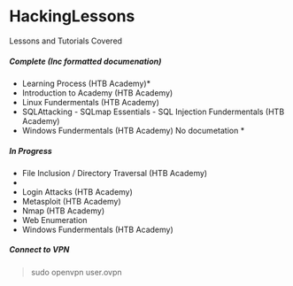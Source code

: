 # HackingLessons
Lessons and Tutorials Covered

##### Complete (Inc formatted documenation)
* Learning Process (HTB Academy)*
* Introduction to Academy (HTB Academy)
* Linux Fundermentals (HTB Academy)
* SQLAttacking - SQLmap Essentials - SQL Injection Fundermentals (HTB Academy)
* Windows Fundermentals (HTB Academy)
No documetation *

##### In Progress
* File Inclusion / Directory Traversal (HTB Academy)
* 
* Login Attacks (HTB Academy)
* Metasploit (HTB Academy)
* Nmap (HTB Academy)
* Web Enumeration
* Windows Fundermentals (HTB Academy)



##### Connect to VPN
> sudo openvpn user.ovpn
